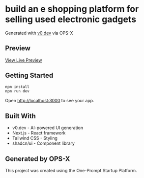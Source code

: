 # build an e shopping platform for selling used electronic gadgets

Generated with [v0.dev](https://v0.dev) via OPS-X

## Preview

[View Live Preview](https://demo-kzmksh6r3a0ntp8oengk.vusercontent.net)

## Getting Started

```bash
npm install
npm run dev
```

Open [http://localhost:3000](http://localhost:3000) to see your app.

## Built With

- v0.dev - AI-powered UI generation
- Next.js - React framework
- Tailwind CSS - Styling
- shadcn/ui - Component library

## Generated by OPS-X

This project was created using the One-Prompt Startup Platform.
